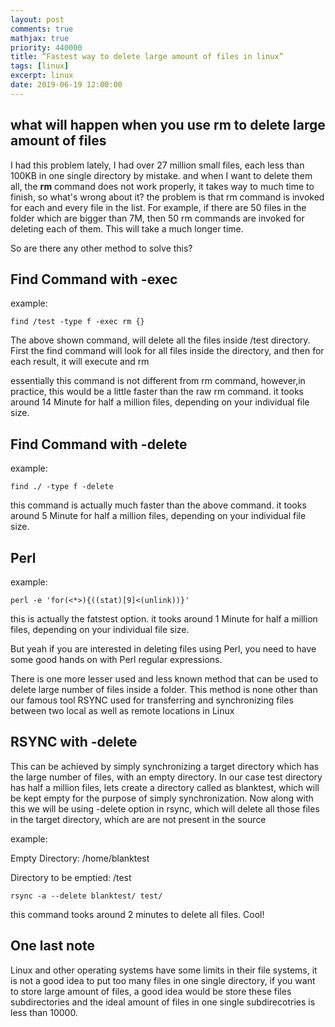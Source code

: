 ```yaml
---
layout: post
comments: true
mathjax: true
priority: 440000
title: “Fastest way to delete large amount of files in linux”
tags: [linux]
excerpt: linux
date: 2019-06-19 12:00:00
---
```


## what will happen when you use **rm** to delete large amount of files

I had this problem lately, I had over 27 million small files, each less than 100KB in one single directory by mistake. 
and when I want to delete them all, the **rm** command does not work properly, it takes way to much time to finish, so what's wrong about it? the problem is that rm command is invoked for each and every file in the list. For example, if there are 50 files in the folder which are bigger than 7M, then 50 rm commands are invoked for deleting each of them. This will take a much longer time.

So are there any other method to solve this?

## Find Command with -exec

example:
```shell
find /test -type f -exec rm {}
```

The above shown command, will delete all the files inside /test directory. First the find command will look for all files inside the directory, and then for each result, it will execute and rm

essentially this command is not different from rm command, however,in practice, this would be a little faster than the raw rm command. it tooks around 14 Minute for half a million files, depending on your individual file size.

## Find Command with -delete

example:
```shell
find ./ -type f -delete
```

this command is actually much faster than the above command. it tooks around 5 Minute for half a million files, depending on your individual file size.

## Perl

example:
```shell
perl -e 'for(<*>){((stat)[9]<(unlink))}'
```

this is actually the fatstest option. it tooks around 1 Minute for half a million files, depending on your individual file size.

But yeah if you are interested in deleting files using Perl, you need to have some good hands on with Perl regular expressions.

There is one more lesser used and less known method that can be used to delete large number of files inside a folder. This method is none other than our famous tool RSYNC used for transferring and synchronizing files between two local as well as remote locations in Linux




## RSYNC with -delete

This can be achieved by simply synchronizing a target directory which has the large number of files, with an empty directory. In our case test directory has half a million files, lets create a directory called as blanktest, which will be kept empty for the purpose of simply synchronization. Now along with this we will be using -delete option in rsync, which will delete all those files in the target directory, which are are not present in the source

example:

Empty Directory: /home/blanktest

Directory to be emptied: /test 
```shell
rsync -a --delete blanktest/ test/
```

this command tooks around 2 minutes to delete all files. Cool!

## One last note

Linux and other operating systems have some limits in their file systems, it is not a good idea to put too many files in one single directory, if you want to store large amount of files, a good idea would be store these files subdirectories and the ideal amount of files in one single subdirecotries is less than 10000.




